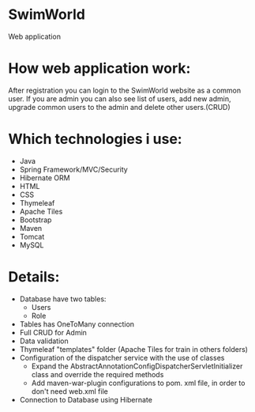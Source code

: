 # SwimWorld
Web application

# How web application work:
After registration you can login to the SwimWorld website as a common user.
If you are admin you can also see list of users, add new admin, upgrade common users to the admin and delete other users.(CRUD)

# Which technologies i use:
- Java
- Spring Framework/MVC/Security 
- Hibernate ORM 
- HTML
- CSS 
- Thymeleaf 
- Apache Tiles 
- Bootstrap  
- Maven
- Tomcat
- MySQL

# Details:
- Database have two tables:
   - Users
   - Role
- Tables has OneToMany connection
- Full CRUD for Admin
- Data validation
- Thymeleaf "templates" folder (Apache Tiles for train in others folders)
- Configuration of the dispatcher service with the use of classes 
   - Expand the AbstractAnnotationConfigDispatcherServletInitializer class and override the required methods
   - Add maven-war-plugin configurations to pom. xml file, in order to don't need web.xml file
- Connection to Database using Hibernate
